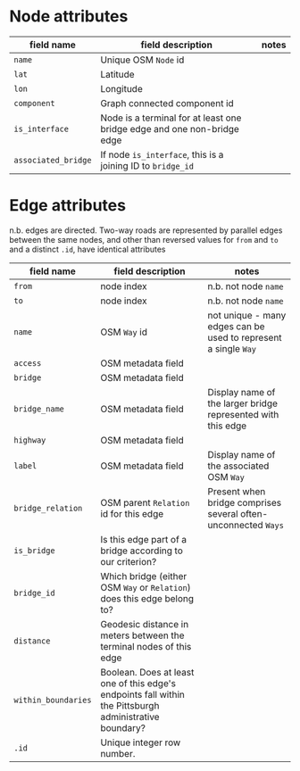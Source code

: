 # Node attributes

| field name        | field description                                                       | notes |
|-------------------|-------------------------------------------------------------------------|-------|
| `name`            | Unique OSM `Node` id                                                    |       |
| `lat`               | Latitude                                                                |       |
| `lon`               | Longitude                                                               |       |
| `component`         | Graph connected component id                                            |       |
| `is_interface`      | Node is a terminal for at least one bridge edge and one non-bridge edge |       |
| `associated_bridge` | If node `is_interface`, this is a joining ID to `bridge_id`             |       |

# Edge attributes

n.b. edges are directed. Two-way roads are represented by parallel edges between the same nodes, and other than reversed values for `from` and `to` and a distinct `.id`, have identical attributes

| field name          | field description                                                                                       | notes                                                           |
|---------------------|---------------------------------------------------------------------------------------------------------|-----------------------------------------------------------------|
| `from`              | node index                                                                                              | n.b. not node `name`                                            |
| `to`                | node index                                                                                              | n.b. not node `name`                                            |
| `name`              | OSM `Way` id                                                                                            | not unique - many edges can be used to represent a single `Way` |
| `access`            | OSM metadata field                                                                                      |                                                                 |
| `bridge`            | OSM metadata field                                                                                      |                                                                 |
| `bridge_name`       | OSM metadata field                                                                                      | Display name of the larger bridge represented with this edge    |
| `highway`           | OSM metadata field                                                                                      |                                                                 |
| `label`             | OSM metadata field                                                                                      | Display name of the associated OSM `Way`                        |
| `bridge_relation`   | OSM parent `Relation` id for this edge                                                                  | Present when bridge comprises several often-unconnected `Ways`  |
| `is_bridge`         | Is this edge part of a bridge according to our criterion?                                               |                                                                 |
| `bridge_id`         | Which bridge (either OSM `Way` or `Relation`) does this edge belong to?                                 |                                                                 |
| `distance`          | Geodesic distance in meters between the terminal nodes of this edge                                     |                                                                 |
| `within_boundaries` | Boolean. Does at least one of this edge's endpoints fall within the Pittsburgh administrative boundary? |                                                                 |
| `.id`               | Unique integer row number.                                                                              |                                                                 |
